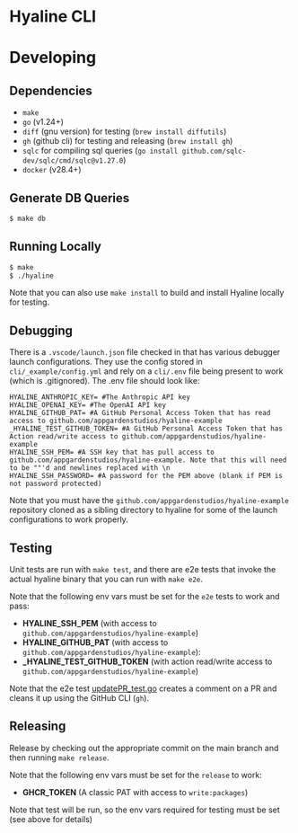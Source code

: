 <!-- purpose: Provide a high-level introduction of the Hyaline CLI and provide guidance for developing, testing, running, and releasing Hyaline. -->
# Hyaline CLI

# Developing

## Dependencies
<!-- purpose: Document any additional dependencies required to develop, test, or release Hyaline. -->

* `make`
* `go` (v1.24+)
* `diff` (gnu version) for testing (`brew install diffutils`)
* `gh` (github cli) for testing and releasing (`brew install gh`)
* `sqlc` for compiling sql queries (`go install github.com/sqlc-dev/sqlc/cmd/sqlc@v1.27.0`)
* `docker` (v28.4+)

## Generate DB Queries
<!-- purpose: Document how to generate db queries. -->
```sh
$ make db
```

## Running Locally
<!-- purpose: Document how to run Hyaline locally. -->
```sh
$ make
$ ./hyaline
```

Note that you can also use `make install` to build and install Hyaline locally for testing.

## Debugging
<!-- purpose: Document how to debug Hyaline locally. -->
There is a `.vscode/launch.json` file checked in that has various debugger launch configurations. They use the config stored in `cli/_example/config.yml` and rely on a `cli/.env` file being present to work (which is .gitignored). The .env file should look like:

```
HYALINE_ANTHROPIC_KEY= #The Anthropic API key
HYALINE_OPENAI_KEY= #The OpenAI API key
HYALINE_GITHUB_PAT= #A GitHub Personal Access Token that has read access to github.com/appgardenstudios/hyaline-example
_HYALINE_TEST_GITHUB_TOKEN= #A GitHub Personal Access Token that has Action read/write access to github.com/appgardenstudios/hyaline-example
HYALINE_SSH_PEM= #A SSH key that has pull access to github.com/appgardenstudios/hyaline-example. Note that this will need to be ""'d and newlines replaced with \n
HYALINE_SSH_PASSWORD= #A password for the PEM above (blank if PEM is not password protected)
```

Note that you must have the `github.com/appgardenstudios/hyaline-example` repository cloned as a sibling directory to hyaline for some of the launch configurations to work properly.

## Testing
<!-- purpose: Document how to test Hyaline locally. -->
Unit tests are run with `make test`, and there are e2e tests that invoke the actual hyaline binary that you can run with `make e2e`.

Note that the following env vars must be set for the `e2e` tests to work and pass:
* **HYALINE_SSH_PEM** (with access to `github.com/appgardenstudios/hyaline-example`)
* **HYALINE_GITHUB_PAT** (with access to `github.com/appgardenstudios/hyaline-example`):
* **_HYALINE_TEST_GITHUB_TOKEN** (with action read/write access to `github.com/appgardenstudios/hyaline-example`)

Note that the e2e test [updatePR_test.go](./e2e/updatePR_test.go) creates a comment on a PR and cleans it up using the GitHub CLI (`gh`).

## Releasing
<!-- purpose: Document how to release Hyaline. -->
Release by checking out the appropriate commit on the main branch and then running `make release`.

Note that the following env vars must be set for the `release` to work:
* **GHCR_TOKEN** (A classic PAT with access to `write:packages`)

Note that test will be run, so the env vars required for testing must be set (see above for details)
